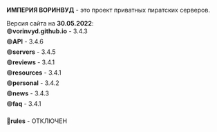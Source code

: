 <b>ИМПЕРИЯ ВОРИНВУД</b> - это проект приватных пиратских серверов.

Версия сайта на <b>30.05.2022</b>:
<br>
🟢<b>vorinvyd.github.io</b> - 3.4.3
<br>
🟢<b>API</b> - 3.4.6
<br>
🟢<b>servers</b> - 3.4.5
<br>
🟢<b>reviews</b> - 3.4.1
<br>
🟢<b>resources</b> - 3.4.1
<br>
🟢<b>personal</b> - 3.4.2
<br>
🟢<b>news</b> - 3.4.3
<br>
🟢<b>faq</b> - 3.4.1
<br>
<br>
🔴<b>rules</b> - ОТКЛЮЧЕН
